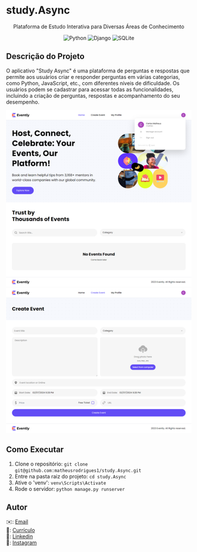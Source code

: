 # study.Async

<p align="center">
  Plataforma de Estudo Interativa para Diversas Áreas de Conhecimento
</p>

<p align="center">
  <img alt="Python" src="https://img.shields.io/badge/Python-3.12-blue" />
  <img alt="Django" src="https://img.shields.io/badge/Django-5.0.2-yellow" />
  <img alt="SQLite" src="https://img.shields.io/badge/SQLite-3.45.1-pink" />
</p>

## Descrição do Projeto


O aplicativo "Study Async" é uma plataforma de perguntas e respostas que permite aos usuários criar e responder perguntas em várias categorias, como Python, JavaScript, etc., com diferentes níveis de dificuldade. Os usuários podem se cadastrar para acessar todas as funcionalidades, incluindo a criação de perguntas, respostas e acompanhamento do seu desempenho.


![App web](./public/assets/images/01.png)
![App web](./public/assets/images/02.png)

## Como Executar

1. Clone o repositório: `git clone git@github.com:matheusrodrigues1/study.Async.git`
2. Entre na pasta raiz do projeto: `cd study.Async`
3. Ative o 'venv': `venv\Scripts\Activate`
4. Rode o servidor: `python manage.py runserver`

## Autor

✉️: [Email](carlostech873@gmail.com)</br>
📄: [Currículo](https://drive.google.com/file/d/1Jfn9RAqFR3YaQbL8j_lJA0z8HHlLI3Xq/view?pli=1)</br>
💼: [Linkedin](https://www.linkedin.com/in/matheus-rodrigues-1a1899231/)</br>
📸: [Instagram](https://www.instagram.com/math.eusrrodrigues/)
